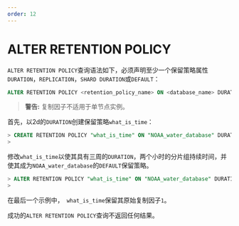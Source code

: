 ```yaml
---
order: 12
---
```


# ALTER RETENTION POLICY

`ALTER RETENTION POLICY`查询语法如下，必须声明至少一个保留策略属性`DURATION`，`REPLICATION`，`SHARD DURATION`或`DEFAULT`：

```sql
ALTER RETENTION POLICY <retention_policy_name> ON <database_name> DURATION <duration> REPLICATION <n> SHARD DURATION <duration> DEFAULT
```

> **警告:** 复制因子不适用于单节点实例。

首先，以2d的`DURATION`创建保留策略`what_is_time`：

```sql
> CREATE RETENTION POLICY "what_is_time" ON "NOAA_water_database" DURATION 2d REPLICATION 1
>
```

修改`what_is_time`以使其具有三周的`DURATION`，两个小时的分片组持续时间，并使其成为`NOAA_water_database`的`DEFAULT`保留策略。

```sql
> ALTER RETENTION POLICY "what_is_time" ON "NOAA_water_database" DURATION 3w SHARD DURATION 2h DEFAULT
>
```
在最后一个示例中，` what_is_time`保留其原始复制因子`1`。

成功的`ALTER RETENTION POLICY`查询不返回任何结果。